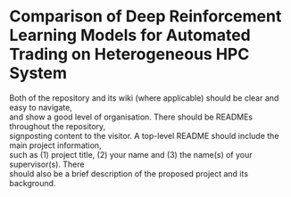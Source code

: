 # Comparison of Deep Reinforcement Learning Models for Automated Trading on Heterogeneous HPC System  

Both of the repository and its wiki (where applicable) should be clear and easy to navigate,  
and show a good level of organisation. There should be READMEs throughout the repository,  
signposting content to the visitor. A top-level README should include the main project information,  
such as (1) project title, (2) your name and (3) the name(s) of your supervisor(s). There  
should also be a brief description of the proposed project and its background.  
